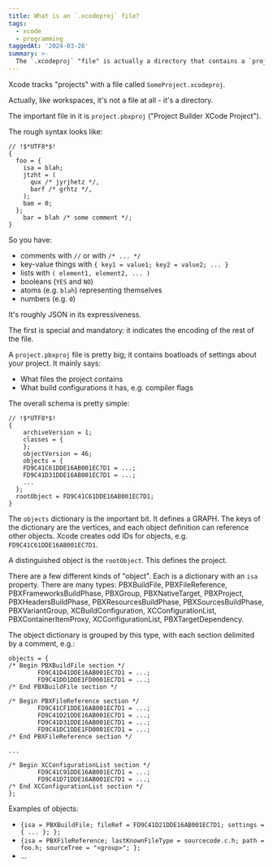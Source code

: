 ```yaml
---
title: What is an `.xcodeproj` file?
tags:
  - xcode
  - programming
taggedAt: '2024-03-26'
summary: >-
  The `.xcodeproj` "file" is actually a directory that contains a `project.pbxproj` file, which is a text file that stores the settings of an Xcode project, including information about the files, build configurations, targets, and dependencies.
---
```


Xcode tracks "projects" with a file called `SomeProject.xcodeproj`.

Actually, like workspaces, it's not a file at all - it's a directory.

The important file in it is `project.pbxproj` ("Project Builder XCode Project").

The rough syntax looks like:

```
// !$*UTF8*$!
{
  foo = {
    isa = blah;
    jtzht = (
      qux /* jyrjhetz */,
      barf /* grhtz */,
    );
    bam = 0;
  };
	bar = blah /* some comment */;
}
```

So you have:

* comments with `//` or with `/* ... */`
* key-value things with `{ key1 = value1; key2 = value2; ... }`
* lists with `( element1, element2, ... )`
* booleans (`YES` and `NO`)
* atoms (e.g. `blah`) representing themselves
* numbers (e.g. `0`)

It's roughly JSON in its expressiveness.

The first is special and mandatory: it indicates the encoding of the rest of the file.

A `project.pbxproj` file is pretty big; it contains boatloads of settings about your project. It mainly says:

* What files the project contains
* What build configurations it has, e.g. compiler flags

The overall schema is pretty simple:

```
// !$*UTF8*$!
{
	archiveVersion = 1;
	classes = {
	};
	objectVersion = 46;
	objects = {
    FD9C41C61DDE16AB001EC7D1 = ...;
    FD9C41D31DDE16AB001EC7D1 = ...;
    ...
  };
  rootObject = FD9C41C61DDE16AB001EC7D1;
}
```

The `objects` dictionary is the important bit. It defines a GRAPH. The keys of the dictionary are the vertices, and each object definition can reference other objects. Xcode creates odd IDs for objects, e.g. `FD9C41C61DDE16AB001EC7D1`.

A distinguished object is the `rootObject`. This defines the project.

There are a few different kinds of "object". Each is a dictionary with an `isa` property. There are many types: PBXBuildFile, PBXFileReference, PBXFrameworksBuildPhase, PBXGroup, PBXNativeTarget, PBXProject, PBXHeadersBuildPhase, PBXResourcesBuildPhase, PBXSourcesBuildPhase, PBXVariantGroup, XCBuildConfiguration, XCConfigurationList, PBXContainerItemProxy, XCConfigurationList, PBXTargetDependency.

The object dictionary is grouped by this type, with each section delimited by a comment, e.g.:

```
objects = {
/* Begin PBXBuildFile section */
		FD9C41D41DDE16AB001EC7D1 = ...;
		FD9C41DD1DDE1FD0001EC7D1 = ...;
/* End PBXBuildFile section */

/* Begin PBXFileReference section */
		FD9C41CF1DDE16AB001EC7D1 = ...;
		FD9C41D21DDE16AB001EC7D1 = ...;
		FD9C41D31DDE16AB001EC7D1 = ...;
		FD9C41DC1DDE1FD0001EC7D1 = ...;
/* End PBXFileReference section */

...

/* Begin XCConfigurationList section */
		FD9C41C91DDE16AB001EC7D1 = ...;
		FD9C41D71DDE16AB001EC7D1 = ...;
/* End XCConfigurationList section */
};
```

Examples of objects:

* `{isa = PBXBuildFile; fileRef = FD9C41D21DDE16AB001EC7D1; settings = { ... }; };`
* `{isa = PBXFileReference; lastKnownFileType = sourcecode.c.h; path = foo.h; sourceTree = "<group>"; };`
* ...
